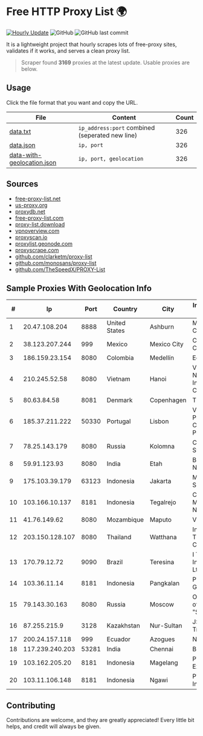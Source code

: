 
# Free HTTP Proxy List 🌍

[![Hourly Update](https://github.com/mertguvencli/http-proxy-list/actions/workflows/main.yml/badge.svg?branch=main)](https://github.com/mertguvencli/http-proxy-list/actions/workflows/main.yml)
![GitHub](https://img.shields.io/github/license/mertguvencli/http-proxy-list)
![GitHub last commit](https://img.shields.io/github/last-commit/mertguvencli/http-proxy-list)

It is a lightweight project that hourly scrapes lots of free-proxy sites, validates if it works, and serves a clean proxy list.


> Scraper found **3169** proxies at the latest update. Usable proxies are below.

## Usage

Click the file format that you want and copy the URL.


|File|Content|Count|
|----|-------|-----|
|[data.txt](https://raw.githubusercontent.com/mertguvencli/http-proxy-list/main/proxy-list/data.txt)|`ip_address:port` combined (seperated new line)|326|
|[data.json](https://raw.githubusercontent.com/mertguvencli/http-proxy-list/main/proxy-list/data.json)|`ip, port`|326|
|[data-with-geolocation.json](https://raw.githubusercontent.com/mertguvencli/http-proxy-list/main/proxy-list/data-with-geolocation.json)|`ip, port, geolocation`|326|

## Sources

* [free-proxy-list.net](https://free-proxy-list.net)
* [us-proxy.org](https://www.us-proxy.org)
* [proxydb.net](http://proxydb.net)
* [free-proxy-list.com](https://free-proxy-list.com/?page=&port=&type%5B%5D=http&type%5B%5D=https&up_time=0&search=Search)
* [proxy-list.download](https://www.proxy-list.download/HTTP)
* [vpnoverview.com](https://vpnoverview.com/privacy/anonymous-browsing/free-proxy-servers)
* [proxyscan.io](https://www.proxyscan.io)
* [proxylist.geonode.com](https://proxylist.geonode.com/api/proxy-list?limit=300&page=1&sort_by=lastChecked&sort_type=desc&protocols=http,https)
* [proxyscrape.com](https://api.proxyscrape.com/v2/?request=displayproxies&protocol=http&timeout=10000&country=all&ssl=all&anonymity=all)
* [github.com/clarketm/proxy-list](https://raw.githubusercontent.com/clarketm/proxy-list/master/proxy-list-raw.txt)
* [github.com/monosans/proxy-list](https://raw.githubusercontent.com/monosans/proxy-list/main/proxies/http.txt)
* [github.com/TheSpeedX/PROXY-List](https://raw.githubusercontent.com/TheSpeedX/PROXY-List/master/http.txt)


## Sample Proxies With Geolocation Info

|#|Ip|Port|Country|City|Internet Service Provider|
|-|--|----|-------|----|-------------------------|
|1|20.47.108.204|8888|United States|Ashburn|Microsoft Corporation|
|2|38.123.207.244|999|Mexico|Mexico City|Cogent Communications|
|3|186.159.23.154|8080|Colombia|Medellín|Edatel S.a. E.S.P|
|4|210.245.52.58|8080|Vietnam|Hanoi|Vietnam Internet Network Information Center|
|5|80.63.84.58|8081|Denmark|Copenhagen|TDC A/S|
|6|185.37.211.222|50330|Portugal|Lisbon|Vodafone Portugal - Communicacoes Pessoais S.A.|
|7|78.25.143.179|8080|Russia|Kolomna|CJSC Kolomna-Sviaz TV|
|8|59.91.123.93|8080|India|Etah|Bharat Sanchar Nigam Ltd|
|9|175.103.39.179|63123|Indonesia|Jakarta|Maxindo Mintra Solusi|
|10|103.166.10.137|8181|Indonesia|Tegalrejo|CV. Karomah Media Nusantara|
|11|41.76.149.62|8080|Mozambique|Maputo|VM  S.A|
|12|203.150.128.107|8080|Thailand|Watthana|Internet Thailand Company Ltd|
|13|170.79.12.72|9090|Brazil|Teresina|I T Tecnologia e InformaÔÔo Ltda|
|14|103.36.11.14|8181|Indonesia|Pangkalan|PT Awinet Global Mandiri|
|15|79.143.30.163|8080|Russia|Moscow|OOO "Network of data-centers "Selectel"|
|16|87.255.215.9|3128|Kazakhstan|Nur-Sultan|JSC Transtelecom|
|17|200.24.157.118|999|Ecuador|Azogues|Nedetel S.A.|
|18|117.239.240.203|53281|India|Chennai|BSNL Internet|
|19|103.162.205.20|8181|Indonesia|Magelang|PT Jaringan Inti Exadata|
|20|103.11.106.148|8181|Indonesia|Ngawi|PT. Pascal Indonesia|



## Contributing

Contributions are welcome, and they are greatly appreciated! Every
little bit helps, and credit will always be given.

